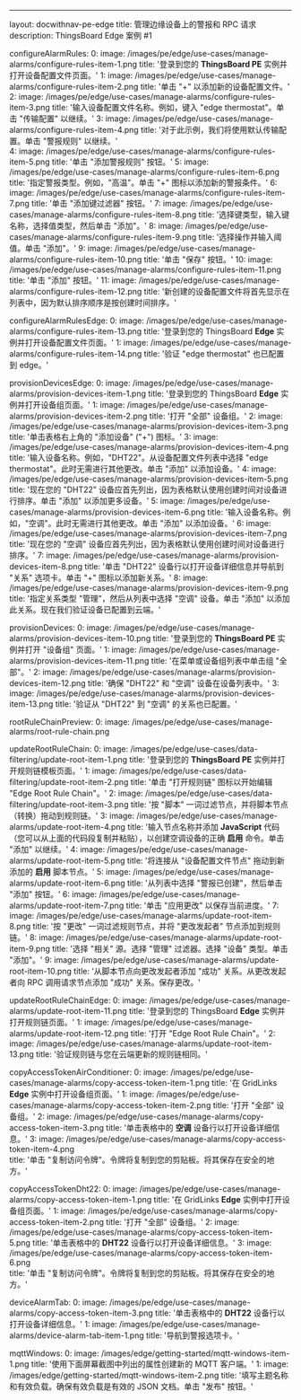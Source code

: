 ---
layout: docwithnav-pe-edge
title: 管理边缘设备上的警报和 RPC 请求
description: ThingsBoard Edge 案例 #1

configureAlarmRules:
    0:
        image: /images/pe/edge/use-cases/manage-alarms/configure-rules-item-1.png
        title: '登录到您的 <b>ThingsBoard PE</b> 实例并打开设备配置文件页面。'
    1:
        image: /images/pe/edge/use-cases/manage-alarms/configure-rules-item-2.png
        title: '单击 "+" 以添加新的设备配置文件。'
    2:
        image: /images/pe/edge/use-cases/manage-alarms/configure-rules-item-3.png
        title: '输入设备配置文件名称。例如，键入 "edge thermostat"。单击 "传输配置" 以继续。'
    3:
        image: /images/pe/edge/use-cases/manage-alarms/configure-rules-item-4.png
        title: '对于此示例，我们将使用默认传输配置。单击 "警报规则" 以继续。'        
    4:
        image: /images/pe/edge/use-cases/manage-alarms/configure-rules-item-5.png
        title: '单击 "添加警报规则" 按钮。'
    5:
        image: /images/pe/edge/use-cases/manage-alarms/configure-rules-item-6.png
        title: '指定警报类型。例如，"高温"。单击 "+" 图标以添加新的警报条件。'
    6:
        image: /images/pe/edge/use-cases/manage-alarms/configure-rules-item-7.png
        title: '单击 "添加键过滤器" 按钮。'
    7:
        image: /images/pe/edge/use-cases/manage-alarms/configure-rules-item-8.png
        title: '选择键类型，输入键名称，选择值类型，然后单击 "添加"。'
    8:
        image: /images/pe/edge/use-cases/manage-alarms/configure-rules-item-9.png
        title: '选择操作并输入阈值。单击 "添加"。'
    9:
        image: /images/pe/edge/use-cases/manage-alarms/configure-rules-item-10.png
        title: '单击 "保存" 按钮。'
    10:
        image: /images/pe/edge/use-cases/manage-alarms/configure-rules-item-11.png
        title: '单击 "添加" 按钮。'
    11:
        image: /images/pe/edge/use-cases/manage-alarms/configure-rules-item-12.png
        title: '新创建的设备配置文件将首先显示在列表中，因为默认排序顺序是按创建时间排序。'

configureAlarmRulesEdge:
    0:
        image: /images/pe/edge/use-cases/manage-alarms/configure-rules-item-13.png
        title: '登录到您的 ThingsBoard <b>Edge</b> 实例并打开设备配置文件页面。'
    1:
        image: /images/pe/edge/use-cases/manage-alarms/configure-rules-item-14.png
        title: '验证 "edge thermostat" 也已配置到 edge。'

provisionDevicesEdge:
    0:
        image: /images/pe/edge/use-cases/manage-alarms/provision-devices-item-1.png
        title: '登录到您的 ThingsBoard <b>Edge</b> 实例并打开设备组页面。'
    1:
        image: /images/pe/edge/use-cases/manage-alarms/provision-devices-item-2.png
        title: '打开 "全部" 设备组。'
    2:
        image: /images/pe/edge/use-cases/manage-alarms/provision-devices-item-3.png
        title: '单击表格右上角的 "添加设备" ("+") 图标。'
    3:
        image: /images/pe/edge/use-cases/manage-alarms/provision-devices-item-4.png
        title: '输入设备名称。例如，"DHT22"。从设备配置文件列表中选择 "edge thermostat"。此时无需进行其他更改。单击 "添加" 以添加设备。'
    4:
        image: /images/pe/edge/use-cases/manage-alarms/provision-devices-item-5.png
        title: '现在您的 "DHT22" 设备应首先列出，因为表格默认使用创建时间对设备进行排序。单击 "添加" 以添加更多设备。'
    5:
        image: /images/pe/edge/use-cases/manage-alarms/provision-devices-item-6.png
        title: '输入设备名称。例如，"空调"。此时无需进行其他更改。单击 "添加" 以添加设备。'
    6:
        image: /images/pe/edge/use-cases/manage-alarms/provision-devices-item-7.png
        title: '现在您的 "空调" 设备应首先列出，因为表格默认使用创建时间对设备进行排序。'
    7:
        image: /images/pe/edge/use-cases/manage-alarms/provision-devices-item-8.png
        title: '单击 "DHT22" 设备行以打开设备详细信息并导航到 "关系" 选项卡。单击 "+" 图标以添加新关系。'
    8:
        image: /images/pe/edge/use-cases/manage-alarms/provision-devices-item-9.png
        title: '指定关系类型 "管理"，然后从列表中选择 "空调" 设备。单击 "添加" 以添加此关系。现在我们验证设备已配置到云端。'

provisionDevices:
    0:
        image: /images/pe/edge/use-cases/manage-alarms/provision-devices-item-10.png
        title: '登录到您的 <b>ThingsBoard PE</b> 实例并打开 "设备组" 页面。'
    1:
        image: /images/pe/edge/use-cases/manage-alarms/provision-devices-item-11.png
        title: '在菜单或设备组列表中单击组 "全部"。'
    2:
        image: /images/pe/edge/use-cases/manage-alarms/provision-devices-item-12.png
        title: '确保 "DHT22" 和 "空调" 设备在设备列表中。'
    3:
        image: /images/pe/edge/use-cases/manage-alarms/provision-devices-item-13.png
        title: '验证从 "DHT22" 到 "空调" 的关系也已配置。'

rootRuleChainPreview:
    0:
        image: /images/pe/edge/use-cases/manage-alarms/root-rule-chain.png

updateRootRuleChain:
    0:
        image: /images/pe/edge/use-cases/data-filtering/update-root-item-1.png
        title: '登录到您的 <b>ThingsBoard PE</b> 实例并打开规则链模板页面。'
    1:
        image: /images/pe/edge/use-cases/data-filtering/update-root-item-2.png
        title: '单击 "打开规则链" 图标以开始编辑 "Edge Root Rule Chain"。'
    2:
        image: /images/pe/edge/use-cases/data-filtering/update-root-item-3.png
        title: '按 "脚本" 一词过滤节点，并将脚本节点（转换）拖动到规则链。'
    3:
        image: /images/pe/edge/use-cases/manage-alarms/update-root-item-4.png
        title: '输入节点名称并添加 <b>JavaScript</b> 代码（您可以从上面的代码段复制并粘贴），以创建空调设备的正确 <b>启用</b> 命令。单击 "添加" 以继续。'
    4:
        image: /images/pe/edge/use-cases/manage-alarms/update-root-item-5.png
        title: '将连接从 "设备配置文件节点" 拖动到新添加的 <b>启用</b> 脚本节点。'
    5:
        image: /images/pe/edge/use-cases/manage-alarms/update-root-item-6.png
        title: '从列表中选择 "警报已创建"，然后单击 "添加" 按钮。'
    6:
        image: /images/pe/edge/use-cases/manage-alarms/update-root-item-7.png
        title: '单击 "应用更改" 以保存当前进度。'
    7:
        image: /images/pe/edge/use-cases/manage-alarms/update-root-item-8.png
        title: '按 "更改" 一词过滤规则节点，并将 "更改发起者" 节点添加到规则链。'
    8:
        image: /images/pe/edge/use-cases/manage-alarms/update-root-item-9.png
        title: '选择 "相关" 源。选择 "管理" 过滤器。选择 "设备" 类型。单击 "添加"。'
    9:
        image: /images/pe/edge/use-cases/manage-alarms/update-root-item-10.png
        title: '从脚本节点向更改发起者添加 "成功" 关系。从更改发起者向 RPC 调用请求节点添加 "成功" 关系。保存更改。'

updateRootRuleChainEdge:
    0:
        image: /images/pe/edge/use-cases/manage-alarms/update-root-item-11.png
        title: '登录到您的 ThingsBoard <b>Edge</b> 实例并打开规则链页面。'
    1:
        image: /images/pe/edge/use-cases/manage-alarms/update-root-item-12.png
        title: '打开 "Edge Root Rule Chain"。'
    2:
        image: /images/pe/edge/use-cases/manage-alarms/update-root-item-13.png
        title: '验证规则链与您在云端更新的规则链相同。'

copyAccessTokenAirConditioner:
    0:
        image: /images/pe/edge/use-cases/manage-alarms/copy-access-token-item-1.png
        title: '在 GridLinks <b>Edge</b> 实例中打开设备组页面。'
    1:
        image: /images/pe/edge/use-cases/manage-alarms/copy-access-token-item-2.png
        title: '打开 "全部" 设备组。'
    2:
        image: /images/pe/edge/use-cases/manage-alarms/copy-access-token-item-3.png
        title: '单击表格中的 <b>空调</b> 设备行以打开设备详细信息。'
    3:
        image: /images/pe/edge/use-cases/manage-alarms/copy-access-token-item-4.png  
        title: '单击 "复制访问令牌"。令牌将复制到您的剪贴板。将其保存在安全的地方。'

copyAccessTokenDht22:
    0:
        image: /images/pe/edge/use-cases/manage-alarms/copy-access-token-item-1.png
        title: '在 GridLinks <b>Edge</b> 实例中打开设备组页面。'
    1:
        image: /images/pe/edge/use-cases/manage-alarms/copy-access-token-item-2.png
        title: '打开 "全部" 设备组。'
    2:
        image: /images/pe/edge/use-cases/manage-alarms/copy-access-token-item-5.png
        title: '单击表格中的 <b>DHT22</b> 设备行以打开设备详细信息。'
    3:
        image: /images/pe/edge/use-cases/manage-alarms/copy-access-token-item-6.png  
        title: '单击 "复制访问令牌"。令牌将复制到您的剪贴板。将其保存在安全的地方。'

deviceAlarmTab:
    0:
        image: /images/pe/edge/use-cases/manage-alarms/copy-access-token-item-3.png
        title: '单击表格中的 <b>DHT22</b> 设备行以打开设备详细信息。'
    1:
        image: /images/pe/edge/use-cases/manage-alarms/device-alarm-tab-item-1.png
        title: '导航到警报选项卡。'

mqttWindows:
    0:
        image: /images/edge/getting-started/mqtt-windows-item-1.png
        title: '使用下面屏幕截图中列出的属性创建新的 MQTT 客户端。'
    1:
        image: /images/edge/getting-started/mqtt-windows-item-2.png
        title: '填写主题名称和有效负载。确保有效负载是有效的 JSON 文档。单击 "发布" 按钮。'